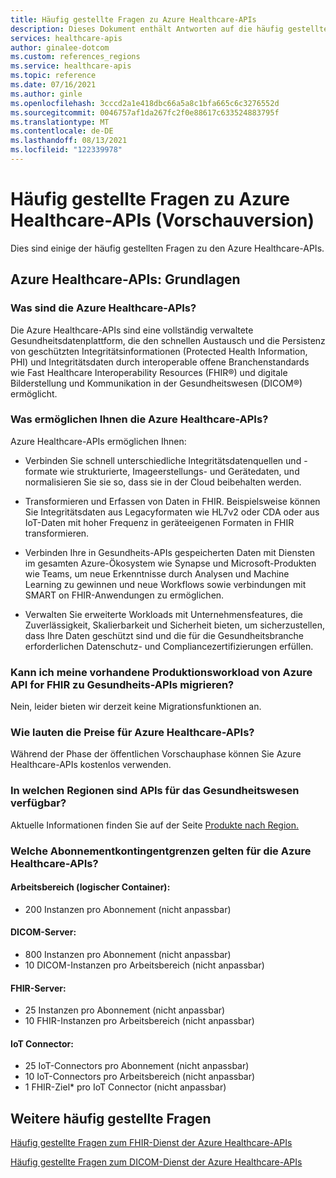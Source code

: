 ```yaml
---
title: Häufig gestellte Fragen zu Azure Healthcare-APIs
description: Dieses Dokument enthält Antworten auf die häufig gestellten Fragen zu den Azure Healthcare-APIs.
services: healthcare-apis
author: ginalee-dotcom
ms.custom: references_regions
ms.service: healthcare-apis
ms.topic: reference
ms.date: 07/16/2021
ms.author: ginle
ms.openlocfilehash: 3cccd2a1e418dbc66a5a8c1bfa665c6c3276552d
ms.sourcegitcommit: 0046757af1da267fc2f0e88617c633524883795f
ms.translationtype: MT
ms.contentlocale: de-DE
ms.lasthandoff: 08/13/2021
ms.locfileid: "122339978"
---
```

# <a name="frequently-asked-questions-about-azure-healthcare-apis-preview"></a>Häufig gestellte Fragen zu Azure Healthcare-APIs (Vorschauversion)

Dies sind einige der häufig gestellten Fragen zu den Azure Healthcare-APIs.

## <a name="azure-healthcare-apis-the-basics"></a>Azure Healthcare-APIs: Grundlagen

### <a name="what-is-the-azure-healthcare-apis"></a>Was sind die Azure Healthcare-APIs?
Die Azure Healthcare-APIs sind eine vollständig verwaltete Gesundheitsdatenplattform, die den schnellen Austausch und die Persistenz von geschützten Integritätsinformationen (Protected Health Information, PHI) und Integritätsdaten durch interoperable offene Branchenstandards wie Fast Healthcare Interoperability Resources (FHIR®) und digitale Bilderstellung und Kommunikation in der Gesundheitswesen (DICOM®) ermöglicht.

### <a name="what-do-the-azure-healthcare-apis-enable-you-to-do"></a>Was ermöglichen Ihnen die Azure Healthcare-APIs?
Azure Healthcare-APIs ermöglichen Ihnen: 

* Verbinden Sie schnell unterschiedliche Integritätsdatenquellen und -formate wie strukturierte, Imageerstellungs- und Gerätedaten, und normalisieren Sie sie so, dass sie in der Cloud beibehalten werden.

* Transformieren und Erfassen von Daten in FHIR. Beispielsweise können Sie Integritätsdaten aus Legacyformaten wie HL7v2 oder CDA oder aus IoT-Daten mit hoher Frequenz in geräteeigenen Formaten in FHIR transformieren.

* Verbinden Ihre in Gesundheits-APIs gespeicherten Daten mit Diensten im gesamten Azure-Ökosystem wie Synapse und Microsoft-Produkten wie Teams, um neue Erkenntnisse durch Analysen und Machine Learning zu gewinnen und neue Workflows sowie verbindungen mit SMART on FHIR-Anwendungen zu ermöglichen.

* Verwalten Sie erweiterte Workloads mit Unternehmensfeatures, die Zuverlässigkeit, Skalierbarkeit und Sicherheit bieten, um sicherzustellen, dass Ihre Daten geschützt sind und die für die Gesundheitsbranche erforderlichen Datenschutz- und Compliancezertifizierungen erfüllen.

### <a name="can-i-migrate-my-existing-production-workload-from-azure-api-for-fhir-to-healthcare-apis"></a>Kann ich meine vorhandene Produktionsworkload von Azure API for FHIR zu Gesundheits-APIs migrieren?
Nein, leider bieten wir derzeit keine Migrationsfunktionen an. 

### <a name="what-is-the-pricing-of-azure-healthcare-apis"></a>Wie lauten die Preise für Azure Healthcare-APIs?
Während der Phase der öffentlichen Vorschauphase können Sie Azure Healthcare-APIs kostenlos verwenden.

### <a name="what-regions-are-healthcare-apis-available"></a>In welchen Regionen sind APIs für das Gesundheitswesen verfügbar?
Aktuelle Informationen finden Sie auf der Seite [Produkte nach Region.](https://azure.microsoft.com/global-infrastructure/services/?products=azure-api-for-fhir) 
          
### <a name="what-are-the-subscription-quota-limits-for-the-azure-healthcare-apis"></a>Welche Abonnementkontingentgrenzen gelten für die Azure Healthcare-APIs?

#### <a name="workspace-logical-container"></a>Arbeitsbereich (logischer Container):
* 200 Instanzen pro Abonnement (nicht anpassbar)

#### <a name="dicom-server"></a>DICOM-Server:
* 800 Instanzen pro Abonnement (nicht anpassbar)
* 10 DICOM-Instanzen pro Arbeitsbereich (nicht anpassbar)

#### <a name="fhir-server"></a>FHIR-Server:
* 25 Instanzen pro Abonnement (nicht anpassbar)
* 10 FHIR-Instanzen pro Arbeitsbereich (nicht anpassbar)

#### <a name="iot-connector"></a>IoT Connector:
* 25 IoT-Connectors pro Abonnement (nicht anpassbar)
* 10 IoT-Connectors pro Arbeitsbereich (nicht anpassbar)
* 1 FHIR-Ziel* pro IoT Connector (nicht anpassbar)

## <a name="more-frequently-asked-questions"></a>Weitere häufig gestellte Fragen
[Häufig gestellte Fragen zum FHIR-Dienst der Azure Healthcare-APIs](./fhir/fhir-faq.md)

[Häufig gestellte Fragen zum DICOM-Dienst der Azure Healthcare-APIs](./dicom/dicom-services-faqs.yml)


